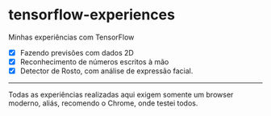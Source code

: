 # tensorflow-experiences
Minhas experiências com TensorFlow
- [x] Fazendo previsões com dados 2D
- [x] Reconhecimento de números escritos à mão
- [x] Detector de Rosto, com análise de expressão facial.
 ---
 Todas as experiências realizadas aqui exigem somente um browser moderno, aliás, recomendo o Chrome, onde testei todos.
